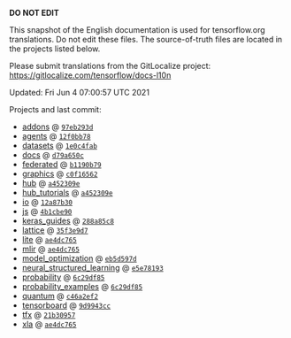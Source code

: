 __DO NOT EDIT__

This snapshot of the English documentation is used for tensorflow.org
translations. Do not edit these files. The source-of-truth files are located in
the projects listed below.

Please submit translations from the GitLocalize project: https://gitlocalize.com/tensorflow/docs-l10n

Updated: Fri Jun  4 07:00:57 UTC 2021

Projects and last commit:

- [addons](https://github.com/tensorflow/addons/tree/master/docs) @ <a href='https://github.com/tensorflow/addons/commit/97eb293d8b085cec4ba1429e1d466a1a8e10c2f0'><code>97eb293d</code></a>
- [agents](https://github.com/tensorflow/agents/tree/master/docs) @ <a href='https://github.com/tensorflow/agents/commit/12f0bb783de14831de807ce12b79289097ce29c8'><code>12f0bb78</code></a>
- [datasets](https://github.com/tensorflow/datasets/tree/master/docs) @ <a href='https://github.com/tensorflow/datasets/commit/1e0c4fab3f604e4df6ad2823995572734e69293e'><code>1e0c4fab</code></a>
- [docs](https://github.com/tensorflow/docs/tree/master/site/en) @ <a href='https://github.com/tensorflow/docs/commit/d79a650caf7a37263694d938771db03efb2ae714'><code>d79a650c</code></a>
- [federated](https://github.com/tensorflow/federated/tree/master/docs) @ <a href='https://github.com/tensorflow/federated/commit/b1190b7956f6c7c5f79f9d3fc1c16158e9a8d855'><code>b1190b79</code></a>
- [graphics](https://github.com/tensorflow/graphics/tree/master/tensorflow_graphics/g3doc) @ <a href='https://github.com/tensorflow/graphics/commit/c0f165624783d7f7256d5d7931de7662f878d8b2'><code>c0f16562</code></a>
- [hub](https://github.com/tensorflow/hub/tree/master/docs) @ <a href='https://github.com/tensorflow/hub/commit/a452309e69a9ec85641534a84016e92007785451'><code>a452309e</code></a>
- [hub_tutorials](https://github.com/tensorflow/hub/tree/master/examples/colab) @ <a href='https://github.com/tensorflow/hub/commit/a452309e69a9ec85641534a84016e92007785451'><code>a452309e</code></a>
- [io](https://github.com/tensorflow/io/tree/master/docs) @ <a href='https://github.com/tensorflow/io/commit/12a87b300e853abc34cf5869520fd33978b1430a'><code>12a87b30</code></a>
- [js](https://github.com/tensorflow/tfjs-website/tree/master/docs) @ <a href='https://github.com/tensorflow/tfjs-website/commit/4b1cbe9076f03e713de2772442b86c1e2ce68171'><code>4b1cbe90</code></a>
- [keras_guides](https://github.com/tensorflow/docs/tree/snapshot-keras/site/en/guide/keras) @ <a href='https://github.com/tensorflow/docs/commit/288a85c8c652050d802d4737ebf21d19254b6672'><code>288a85c8</code></a>
- [lattice](https://github.com/tensorflow/lattice/tree/master/docs) @ <a href='https://github.com/tensorflow/lattice/commit/35f3e9d7da7f90a700d7a903e1818e82965f245c'><code>35f3e9d7</code></a>
- [lite](https://github.com/tensorflow/tensorflow/tree/master/tensorflow/lite/g3doc) @ <a href='https://github.com/tensorflow/tensorflow/commit/ae4dc765faf41c1a14728f10fd6b529341aa73d0'><code>ae4dc765</code></a>
- [mlir](https://github.com/tensorflow/tensorflow/tree/master/tensorflow/compiler/mlir/g3doc) @ <a href='https://github.com/tensorflow/tensorflow/commit/ae4dc765faf41c1a14728f10fd6b529341aa73d0'><code>ae4dc765</code></a>
- [model_optimization](https://github.com/tensorflow/model-optimization/tree/master/tensorflow_model_optimization/g3doc) @ <a href='https://github.com/tensorflow/model-optimization/commit/eb5d597d34daca4537136604064ad2dcd39c5d16'><code>eb5d597d</code></a>
- [neural_structured_learning](https://github.com/tensorflow/neural-structured-learning/tree/master/g3doc) @ <a href='https://github.com/tensorflow/neural-structured-learning/commit/e5e78193b551244f6ff000dc2e4aae33880f0ffb'><code>e5e78193</code></a>
- [probability](https://github.com/tensorflow/probability/tree/master/tensorflow_probability/g3doc) @ <a href='https://github.com/tensorflow/probability/commit/6c29df8594f074f10d493978c193c34fcada167e'><code>6c29df85</code></a>
- [probability_examples](https://github.com/tensorflow/probability/tree/master/tensorflow_probability/examples/jupyter_notebooks) @ <a href='https://github.com/tensorflow/probability/commit/6c29df8594f074f10d493978c193c34fcada167e'><code>6c29df85</code></a>
- [quantum](https://github.com/tensorflow/quantum/tree/master/docs) @ <a href='https://github.com/tensorflow/quantum/commit/c46a2ef2a2f3eb72a8ac8a6ba25eb5717e294ee4'><code>c46a2ef2</code></a>
- [tensorboard](https://github.com/tensorflow/tensorboard/tree/master/docs) @ <a href='https://github.com/tensorflow/tensorboard/commit/9d9943cc4e107db62801149b197fd5dc4b04bfb2'><code>9d9943cc</code></a>
- [tfx](https://github.com/tensorflow/tfx/tree/master/docs) @ <a href='https://github.com/tensorflow/tfx/commit/21b3095793e8f8b79b34884c0d2168fb2bcab223'><code>21b30957</code></a>
- [xla](https://github.com/tensorflow/tensorflow/tree/master/tensorflow/compiler/xla/g3doc) @ <a href='https://github.com/tensorflow/tensorflow/commit/ae4dc765faf41c1a14728f10fd6b529341aa73d0'><code>ae4dc765</code></a>

